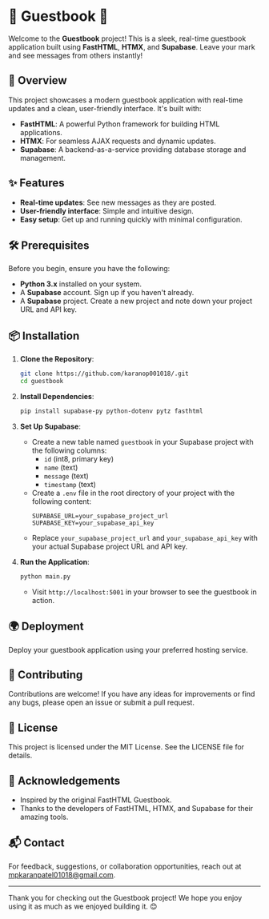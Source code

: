 # 🌟 Guestbook 🌟

Welcome to the **Guestbook** project! This is a sleek, real-time guestbook application built using **FastHTML**, **HTMX**, and **Supabase**. Leave your mark and see messages from others instantly!

## 🚀 Overview

This project showcases a modern guestbook application with real-time updates and a clean, user-friendly interface. It's built with:
- **FastHTML**: A powerful Python framework for building HTML applications.
- **HTMX**: For seamless AJAX requests and dynamic updates.
- **Supabase**: A backend-as-a-service providing database storage and management.

## ✨ Features

- **Real-time updates**: See new messages as they are posted.
- **User-friendly interface**: Simple and intuitive design.
- **Easy setup**: Get up and running quickly with minimal configuration.

## 🛠️ Prerequisites

Before you begin, ensure you have the following:
- **Python 3.x** installed on your system.
- A **Supabase** account. Sign up if you haven't already.
- A **Supabase** project. Create a new project and note down your project URL and API key.

## 📦 Installation

1. **Clone the Repository**:
    ```bash
    git clone https://github.com/karanop001018/.git
    cd guestbook
    ```

2. **Install Dependencies**:
    ```bash
    pip install supabase-py python-dotenv pytz fasthtml
    ```

3. **Set Up Supabase**:
    - Create a new table named `guestbook` in your Supabase project with the following columns:
        - `id` (int8, primary key)
        - `name` (text)
        - `message` (text)
        - `timestamp` (text)
    - Create a `.env` file in the root directory of your project with the following content:
        ```env
        SUPABASE_URL=your_supabase_project_url
        SUPABASE_KEY=your_supabase_api_key
        ```
    - Replace `your_supabase_project_url` and `your_supabase_api_key` with your actual Supabase project URL and API key.

4. **Run the Application**:
    ```bash
    python main.py
    ```
    - Visit `http://localhost:5001` in your browser to see the guestbook in action.

## 🌍 Deployment

Deploy your guestbook application using your preferred hosting service.


## 🤝 Contributing

Contributions are welcome! If you have any ideas for improvements or find any bugs, please open an issue or submit a pull request.

## 📜 License

This project is licensed under the MIT License. See the LICENSE file for details.

## 🙏 Acknowledgements

- Inspired by the original FastHTML Guestbook.
- Thanks to the developers of FastHTML, HTMX, and Supabase for their amazing tools.

## 📬 Contact

For feedback, suggestions, or collaboration opportunities, reach out at mpkaranpatel01018@gmail.com.

---

Thank you for checking out the Guestbook project! We hope you enjoy using it as much as we enjoyed building it. 😊
